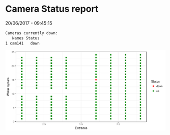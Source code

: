 Camera Status report
================
20/06/2017 - 09:45:15

    Cameras currently down:
       Names Status
    1 cam141   down

![](camreport_files/figure-markdown_github/unnamed-chunk-2-1.png)
